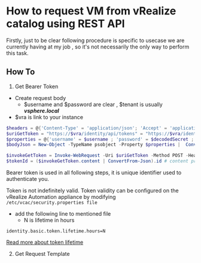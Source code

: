 # How to request VM from vRealize catalog using REST API
Firstly, just to be clear following procedure is specific to usecase we are currently having at my job , so it's not necessarily the only way to perform this task.

## How To

1) Get Bearer Token
- Create request body
  - $username and $password are clear , $tenant is usually ***vsphere.local***
- $vra is link to your instance

``` Powershell
$headers = @{'Content-Type' = 'application/json'; 'Accept' = 'application/json'}
$uriGetToken = "https://$vra/identity/api/tokens" = "https://$vra/identity/api/tokens"
$properties = @{'username' = $username ; 'password' = $decodedSecret ; 'tenant' = $tenant}
$bodyJson = New-Object -TypeName psobject -Property $properties |  ConvertTo-Json

$invokeGetToken = Invoke-WebRequest -Uri $uriGetToken -Method POST -Headers $headers -Body $bodyJson
$tokenId = ($invokeGetToken.content | ConvertFrom-Json).id # content propery contains unparsed server response - in headers is specified to accept json response , therefore we convert content from json to PS Object
```

Bearer token is used in all following steps, it is unique identifier used to authenticate you.

Token is not indefinitely valid. Token validity can be configured on the vRealize Automation appliance by modifying `/etc/vcac/security.properties file`
- add the following line to mentioned file
  - N is lifetime in hours
```
identity.basic.token.lifetime.hours=N
```
[Read more about token lifetime](https://docs.vmware.com/en/vRealize-Automation/7.1/com.vmware.vra.programming.doc/GUID-FDB47B40-F651-4FBD-8D1E-AC6FC8FA7A96.html)

2) Get Request Template
